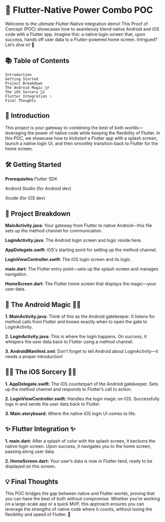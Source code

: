 # 🚀 Flutter-Native Power Combo POC
Welcome to the ultimate Flutter-Native integration demo! This Proof of Concept (POC) showcases how to seamlessly blend native Android and iOS code with a Flutter app. Imagine this: a native login screen that, upon success, hands off user data to a Flutter-powered home screen. Intrigued? Let’s dive in! 🌟

## 📚 Table of Contents
    Introduction
    Getting Started
    Project Breakdown
    The Android Magic 🧙‍♂️
    The iOS Sorcery 🧙‍♀️
    Flutter Integration ✨
    Final Thoughts
## 🎉 Introduction
This project is your gateway to combining the best of both worlds—leveraging the power of native code while keeping the flexibility of Flutter. In this POC, we showcase how to kickstart a Flutter app with a splash screen, launch a native login UI, and then smoothly transition back to Flutter for the home screen.

## 🛠️ Getting Started
**Prerequisites**
Flutter SDK

Android Studio (for Android dev)

Xcode (for iOS dev)

## 🧩 Project Breakdown
**MainActivity.java**: Your gateway from Flutter to native Android—this file sets up the method channel for communication.

**LoginActivity.java**: The Android login screen and logic reside here.

**AppDelegate.swift**: iOS's starting point for setting up the method channel.

**LoginViewController.swift**: The iOS login screen and its logic.

**main.dart**: The Flutter entry point—sets up the splash screen and manages navigation.

**HomeScreen.dart**: The Flutter home screen that displays the magic—your user data.

## 🔮 The Android Magic 🧙‍♂️
**1. MainActivity.java:**
Think of this as the Android gatekeeper. It listens for method calls from Flutter and knows exactly when to open the gate to LoginActivity.

**2. LoginActivity.java:**
This is where the login happens. On success, it whispers the user data back to Flutter using a method channel.

**3. AndroidManifest.xml:**
Don’t forget to tell Android about LoginActivity—it needs a proper introduction!


##  🧙‍♀️ The iOS Sorcery 🧙‍♀️
**1. AppDelegate.swift:**
The iOS counterpart of the Android gatekeeper. Sets up the method channel and responds to Flutter’s call to action.

**2. LoginViewController.swift:**
Handles the login magic on iOS. Successfully logs in and sends the user data back to Flutter.

**3. Main.storyboard:**
Where the native iOS login UI comes to life.

## ✨ Flutter Integration ✨
**1. main.dart:**
After a splash of color with the splash screen, it beckons the native login screen. Upon success, it navigates you to the home screen, passing along user data.

**2. HomeScreen.dart:**
Your user’s data is now in Flutter-land, ready to be displayed on this screen.

## 💡 Final Thoughts
This POC bridges the gap between native and Flutter worlds, proving that you can have the best of both without compromise. Whether you're working on a large-scale app or a quick MVP, this approach ensures you can leverage the strengths of native code where it counts, without losing the flexibility and speed of Flutter. 🌟
